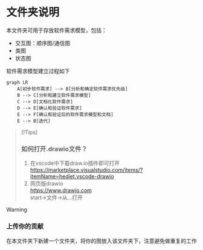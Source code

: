# 文件夹说明
本文件夹可用于存放软件需求模型，包括：
+ 交互图：顺序图/通信图
+ 类图
+ 状态图  

软件需求模型建立过程如下  

```mermaid
graph LR
    A[初步软件需求] --> B[分析和确定软件需求优先级]
    B --> C[分析和建立软件需求模型]
    C --> D[文档化软件需求]
    D --> E[确认和验证软件需求]
    E --> F[确认和验证后的软件需求模型和文档]
    E --> B[迭代]
```

>[!Tips]
> ### 如何打开.drawio文件？
> 1. 在vscode中下载draw.io插件即可打开  
> https://marketplace.visualstudio.com/items/?itemName=hediet.vscode-drawio
> 2. 网页版drawio  
> https://www.drawio.com  
> start->文件->从...打开

>[!WARNING]
> ### 上传你的贡献
> 在本文件夹下新建一个文件夹，将你的图放入该文件夹下，注意避免做重复的工作